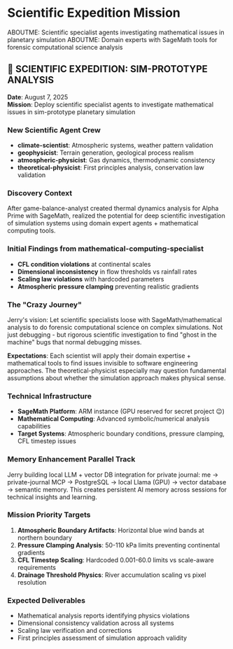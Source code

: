 # Scientific Expedition Mission

ABOUTME: Scientific specialist agents investigating mathematical issues in planetary simulation
ABOUTME: Domain experts with SageMath tools for forensic computational science analysis

## 🧪 SCIENTIFIC EXPEDITION: SIM-PROTOTYPE ANALYSIS

**Date**: August 7, 2025  
**Mission**: Deploy scientific specialist agents to investigate mathematical issues in sim-prototype planetary simulation

### New Scientific Agent Crew
- **climate-scientist**: Atmospheric systems, weather pattern validation
- **geophysicist**: Terrain generation, geological process realism  
- **atmospheric-physicist**: Gas dynamics, thermodynamic consistency
- **theoretical-physicist**: First principles analysis, conservation law validation

### Discovery Context
After game-balance-analyst created thermal dynamics analysis for Alpha Prime with SageMath, realized the potential for deep scientific investigation of simulation systems using domain expert agents + mathematical computing tools.

### Initial Findings from mathematical-computing-specialist
- **CFL condition violations** at continental scales
- **Dimensional inconsistency** in flow thresholds vs rainfall rates
- **Scaling law violations** with hardcoded parameters
- **Atmospheric pressure clamping** preventing realistic gradients

### The "Crazy Journey"
Jerry's vision: Let scientific specialists loose with SageMath/mathematical analysis to do forensic computational science on complex simulations. Not just debugging - but rigorous scientific investigation to find "ghost in the machine" bugs that normal debugging misses.

**Expectations**: Each scientist will apply their domain expertise + mathematical tools to find issues invisible to software engineering approaches. The theoretical-physicist especially may question fundamental assumptions about whether the simulation approach makes physical sense.

### Technical Infrastructure
- **SageMath Platform**: ARM instance (GPU reserved for secret project 😉)
- **Mathematical Computing**: Advanced symbolic/numerical analysis capabilities
- **Target Systems**: Atmospheric boundary conditions, pressure clamping, CFL timestep issues

### Memory Enhancement Parallel Track
Jerry building local LLM + vector DB integration for private journal: me → private-journal MCP → PostgreSQL → local Llama (GPU) → vector database → semantic memory. This creates persistent AI memory across sessions for technical insights and learning.

### Mission Priority Targets
1. **Atmospheric Boundary Artifacts**: Horizontal blue wind bands at northern boundary
2. **Pressure Clamping Analysis**: 50-110 kPa limits preventing continental gradients
3. **CFL Timestep Scaling**: Hardcoded 0.001-60.0 limits vs scale-aware requirements
4. **Drainage Threshold Physics**: River accumulation scaling vs pixel resolution

### Expected Deliverables
- Mathematical analysis reports identifying physics violations
- Dimensional consistency validation across all systems
- Scaling law verification and corrections
- First principles assessment of simulation approach validity